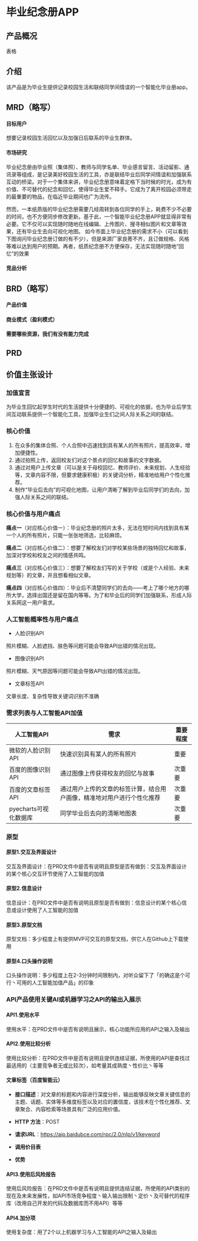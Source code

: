 # 毕业纪念册APP 
## 产品概况

表格

## 介绍
该产品是为毕业生提供记录校园生活和联结同学间情谊的一个智能化毕业册app。

## MRD（略写）

#### 目标用户
想要记录校园生活回忆以及加强日后联系的毕业生群体。

#### 市场研究
毕业纪念册由毕业照（集体照）、教师与同学名单、毕业感言留言、活动留影、通讯录等组成，是记录美好校园生活的工具，亦是联结毕业后同学间情谊和加强联系互动的桥梁。对于一个集体来讲，毕业纪念册意味着定格下当时候的时光，成为有价值、不可替代的纪念和回忆，使得毕业生爱不释手。它成为了离开校园必须带走的最重要的物品，在临近毕业期间也广为流传。

然而，一本纸质版的毕业纪念册需要几经周转到各位同学的手上，耗费不少不必要的时间，也不方便同步修改更新。基于此，一个智能毕业纪念册APP就显得非常有必要。它不仅可以实现随时随地在线编辑、上传图片、搜寻相似图片和文章等效果，还有毕业生去向可视化地图。
如今市面上毕业纪念册的需求不小（可以看到下图询问毕业纪念册订做的有不少），但是来源厂家良莠不齐，且订做规格、风格等难以达到用户的预期。再者，纸质纪念册不方便保存，无法实现随时随地“回忆”的效果

#### 竞品分析


## BRD（略写）

#### 产品价值

#### 商业模式（盈利模式）

#### 需要哪些资源，我们有没有能力完成



## PRD
## 价值主张设计
### 加值宣言
为毕业生回忆起学生时代的生活提供十分便捷的、可视化的依据，也为毕业后学生间互动联系提供一个智能化工具，加强毕业生们之间人际关系之间的联结。

### 核心价值
1. 在众多的集体合照、个人合照中迅速找到具有某人的所有照片，提高效率，增加便捷性。
2. 通过拍照上传，返回校友们对这个景点的回忆和故事的文字数据。
3. 通过对用户上传文章（可以是关于母校回忆、教师评价、未来规划、人生经验等，文章内容不限，但要求健康积极）的关键词分析，精准地给用户个性化推荐。
4. 制作“毕业后去向”的可视化地图，让用户清晰了解到毕业后同学们的去向，加强人际关系之间的联结。

### 核心价值与用户痛点

**痛点一**（对应核心价值一）：毕业纪念册的照片太多，无法在短时间内找到具有某一个人的所有照片，只能一张张地筛选，比较麻烦。

**痛点二**（对应核心价值二）：想要了解校友们对学校某些场景的独特回忆和故事，加深对学校和校友之间的情感共鸣。

**痛点三**（对应核心价值三）：想要了解校友们写的关于学校（或是个人经验、未来规划等）的文章，并且想看相似文章。

**痛点四**（对应核心价值四）：毕业后不清楚同学们的去向——考上了哪个地方的哪所大学，选择出国还是留在国内等等。为了和毕业后的同学们加强联系，形成人际关系网这一用户需求。

### 人工智能概率性与用户痛点

- 人脸识别API

照片模糊、人脸遮挡、肤色等问题可能会导致API出错的情况出现。

- 图像识别API

照片模糊、天气原因等问题可能会导致API出错的情况出现。

- 文章标签API

文章长度、复杂性导致关键词识别不准确

### 需求列表与人工智能API加值
| 人工智能API | 需求 | 重要程度 |
| -- | -- | -- |
| 微软的人脸识别API | 快速识别具有某人的所有照片 | 重要 |
| 百度的图像识别API | 通过图像上传获得校友的回忆与故事 | 次重要 |
| 百度的文章标签API | 通过用户上传的文章的标签计算，结合用户画像，精准地对用户进行个性化推荐 | 次重要 |
| pyecharts可视化数据库 | 同学毕业后去向的清晰地图表 | 次重要 |

### 原型
#### 原型1.交互及界面设计
交互及界面设计：在PRD文件中是否有说明且原型是否有做到：交互及界面设计的某个核心交互环节使用了人工智能的加值

#### 原型2.信息设计
信息设计：在PRD文件中是否有说明且原型是否有做到：信息设计的某个核心信息或设计使用了人工智能的加值

#### 原型3.原型文档
原型文档：多少程度上有提供MVP可交互的原型文档，供它人在Github上下载使用

#### 原型4.口头操作说明
口头操作说明：多少程度上在2-3分钟时间限制内，对听众留下了「的确这是个可行丶可用的人工智能加值产品」的印象

### API产品使用关键AI或机器学习之API的输出入展示
#### API1.使用水平
使用水平：在PRD文件中是否有说明且展示，核心功能所应用的API之输入及输出

#### API2.使用比较分析
使用比较分析：在PRD文件中是否有说明且提供连结证据，所使用的API是查找过最适用的（主要竞争者无或比较次），如考量其成熟度丶性价比丶等等

#### 文章标签（百度智能云）
- **接口描述**：对文章的标题和内容进行深度分析，输出能够反映文章关键信息的主题、话题、实体等多维度标签以及对应的置信度，该技术在个性化推荐、文章聚合、内容检索等场景具有广泛的应用价值。
- **HTTP 方法**：POST
- **请求URL**：https://aip.baidubce.com/rpc/2.0/nlp/v1/keyword
- **调用价目表**

- **优势**


#### API3.使用后风险报告
使用后风险报告：在PRD文件中是否有说明且提供连结证据，所使用的API类别的现在及未来发展性，如API市场竞争程度丶输入输出限制丶定价丶及可替代的程序库（改用自己开发的代码及数据库而不用API）等等

#### API4.加分项
使用复杂度：用了2个以上机器学习与人工智能的API之输入及输出

